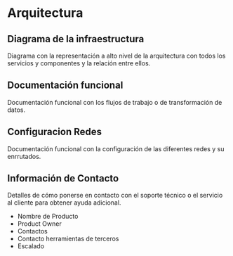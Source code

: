 # Arquitectura

## Diagrama de la infraestructura

Diagrama con la representación a alto nivel de la arquitectura con todos los servicios  y componentes y la relación entre ellos.

## Documentación funcional

Documentación funcional con los flujos de trabajo o de transformación de datos.

## Configuracion Redes 

Documentación funcional con la configuración de las diferentes redes y su enrrutados.

## Información de Contacto

Detalles de cómo ponerse en contacto con el soporte técnico o el servicio al cliente para obtener ayuda adicional.

- Nombre de Producto
- Product Owner
- Contactos
- Contacto herramientas de terceros
- Escalado
